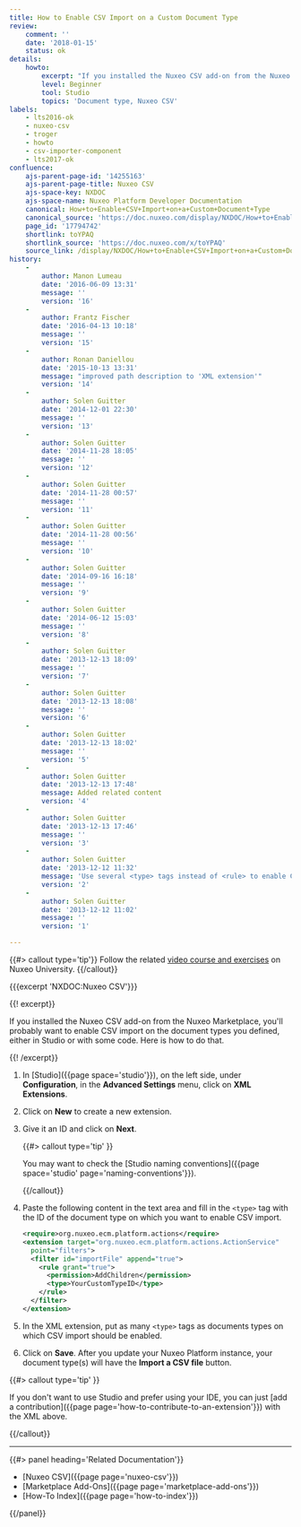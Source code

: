 ```yaml
---
title: How to Enable CSV Import on a Custom Document Type
review:
    comment: ''
    date: '2018-01-15'
    status: ok
details:
    howto:
        excerpt: "If you installed the Nuxeo CSV add-on from the Nuxeo Marketplace, you'll probably want to enable CSV import on the document types you defined. Here is how to do that."
        level: Beginner
        tool: Studio
        topics: 'Document type, Nuxeo CSV'
labels:
    - lts2016-ok
    - nuxeo-csv
    - troger
    - howto
    - csv-importer-component
    - lts2017-ok
confluence:
    ajs-parent-page-id: '14255163'
    ajs-parent-page-title: Nuxeo CSV
    ajs-space-key: NXDOC
    ajs-space-name: Nuxeo Platform Developer Documentation
    canonical: How+to+Enable+CSV+Import+on+a+Custom+Document+Type
    canonical_source: 'https://doc.nuxeo.com/display/NXDOC/How+to+Enable+CSV+Import+on+a+Custom+Document+Type'
    page_id: '17794742'
    shortlink: toYPAQ
    shortlink_source: 'https://doc.nuxeo.com/x/toYPAQ'
    source_link: /display/NXDOC/How+to+Enable+CSV+Import+on+a+Custom+Document+Type
history:
    -
        author: Manon Lumeau
        date: '2016-06-09 13:31'
        message: ''
        version: '16'
    -
        author: Frantz Fischer
        date: '2016-04-13 10:18'
        message: ''
        version: '15'
    -
        author: Ronan Daniellou
        date: '2015-10-13 13:31'
        message: "improved path description to 'XML extension'"
        version: '14'
    -
        author: Solen Guitter
        date: '2014-12-01 22:30'
        message: ''
        version: '13'
    -
        author: Solen Guitter
        date: '2014-11-28 18:05'
        message: ''
        version: '12'
    -
        author: Solen Guitter
        date: '2014-11-28 00:57'
        message: ''
        version: '11'
    -
        author: Solen Guitter
        date: '2014-11-28 00:56'
        message: ''
        version: '10'
    -
        author: Solen Guitter
        date: '2014-09-16 16:18'
        message: ''
        version: '9'
    -
        author: Solen Guitter
        date: '2014-06-12 15:03'
        message: ''
        version: '8'
    -
        author: Solen Guitter
        date: '2013-12-13 18:09'
        message: ''
        version: '7'
    -
        author: Solen Guitter
        date: '2013-12-13 18:08'
        message: ''
        version: '6'
    -
        author: Solen Guitter
        date: '2013-12-13 18:02'
        message: ''
        version: '5'
    -
        author: Solen Guitter
        date: '2013-12-13 17:48'
        message: Added related content
        version: '4'
    -
        author: Solen Guitter
        date: '2013-12-13 17:46'
        message: ''
        version: '3'
    -
        author: Solen Guitter
        date: '2013-12-12 11:32'
        message: 'Use several <type> tags instead of <rule> to enable CSV import on several doc types'
        version: '2'
    -
        author: Solen Guitter
        date: '2013-12-12 11:02'
        message: ''
        version: '1'

---
```

{{#> callout type='tip'}}
Follow the related [video course and exercises](https://university.nuxeo.com/learn/public/course/view/elearning/86/DataCapture) on Nuxeo University.
{{/callout}}

{{{excerpt 'NXDOC:Nuxeo CSV'}}}

{{! excerpt}}

If you installed the Nuxeo CSV add-on from the Nuxeo Marketplace, you'll probably want to enable CSV import on the document types you defined, either in Studio or with some code. Here is how to do that.

{{! /excerpt}}

1.  In [Studio]({{page space='studio'}}), on the left side, under **Configuration**, in the **Advanced Settings** menu, click on **XML Extensions**.
2.  Click on **New** to create a new extension.
3.  Give it an ID and click on **Next**.

    {{#> callout type='tip' }}

    You may want to check the [Studio naming conventions]({{page space='studio' page='naming-conventions'}}).

    {{/callout}}
4.  Paste the following content in the text area and fill in the&nbsp;`<type>` tag with the ID of the document type on which you want to enable CSV import.

    ```xml
    <require>org.nuxeo.ecm.platform.actions</require>
    <extension target="org.nuxeo.ecm.platform.actions.ActionService"
      point="filters">
      <filter id="importFile" append="true">
        <rule grant="true">
          <permission>AddChildren</permission>
          <type>YourCustomTypeID</type>
        </rule>
      </filter>
    </extension>
    ```

5.  In the XML extension, put as many `<type>` tags as documents types on which CSV import should be enabled.
6.  Click on **Save**.
    After you update your Nuxeo Platform instance, your document type(s) will have the **Import a CSV file** button.

{{#> callout type='tip' }}

If you don't want to use Studio and prefer using your IDE, you can just [add a contribution]({{page page='how-to-contribute-to-an-extension'}}) with the XML above.

{{/callout}}
* * *

<div class="row" data-equalizer data-equalize-on="medium"><div class="column medium-6">{{#> panel heading='Related Documentation'}}

- [Nuxeo CSV]({{page page='nuxeo-csv'}})
- [Marketplace Add-Ons]({{page page='marketplace-add-ons'}})
- [How-To Index]({{page page='how-to-index'}})

{{/panel}}</div><div class="column medium-6">

&nbsp;

</div></div>
